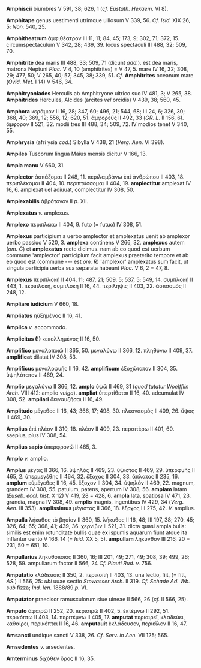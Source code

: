 **Amphiscii** biumbres V 591, 38; 626, 1 (*cf. Eustath. Hexaem.* VI 8).

**Amphitape** genus uestimenti utrimque uillosum V 339, 56. *Cf. Isid.*
XIX 26, 5; *Non.* 540, 25.

**Amphitheatrum** ἀμφιθέατρον III 11, 11; 84, 45; 173, 9; 302, 71; 372,
15. circumspectaculum V 342, 28; 439, 39. locus spectaculi III 488, 32;
509, 70.

**Amphitrite** dea maris III 488, 33; 509, 71 (dicunt *add.*). est dea
maris, matrona Neptuni *Plac.* V 4, 10 (amphitrites) = V 47, 5. mare IV
16, 32; 308, 29; 477, 50; V 265, 40; 57; 345, 38; 339, 51. *Cf.*
**Amphitrites** oceanum mare (*Ovid. Met.* I 14) V 546, 34.

**Amphitryoniades** Herculis ab Amphitryone uitrico suo IV 481, 3; V
265, 38. **Amphitrides** Hercules, Alcides (arcites *vel* orcidis) V
439, 38; 560, 45.

**Amphora** κεράμιον II 16, 28; 347, 60; 496, 21; 544, 68; III 24, 6;
326, 30; 368, 40; 369, 12; 556, 12; 620, 51. ἀμφορεύς II 492, 33 (*GR.
L.* II 156, 6). ἄμφορον II 521, 32. modii tres III 488, 34; 509, 72. IV
modios tenet V 340, 55.

**Amphrysia** (afri ysia *cod.*) Sibylla V 438, 21 (*Verg. Aen.* VI
398).

**Ampiles** Tuscorum lingua Maius mensis dicitur V 166, 13.

**Ampla manu** V 660, 31.

**Amplector** ἀσπάζομαι II 248, 11. περιλαμβάνω ἐπὶ ἀνθρώπου II 403, 18.
περιπλέκομαι II 404, 10. περιπτύσσομαι II 404, 19. **amplectitur**
amplexat IV 16, 6. amplexat uel adiuuat, complectitur IV 308, 50.

**Amplexabilis** ἁβρότονον II *p.* XII.

**Amplexatus** *v.* amplexus.

**Amplexo** περιπλέκω II 404, 9. futo (= futuo) IV 308, 51.

**Amplexus** participium a uerbo amplector et amplexatus uenit ab
amplexor uerbo passiuo V 520, 3. **amplexa** continens V 266, 32.
**amplexus** autem (*om. G*) et **amplexatus** recte dicimus. nam ab eo
quod est uerbum commune 'amplector' participium facit amplexus
praeterito tempore et ab eo quod est (commune --- est *om. R*)
'amplexor' amplexatus sum facit, ut singula participia uerba sua
separata habeant *Plac.* V 6, 2 = 47, 8.

**Amplexus** περιπλοκή II 404, 11; 487, 21; 509, 5; 537, 5; 549, 14.
συμπλοκή II 443, 1. περιπλοκή, συμπλοκή II 16, 44. περίληψις II 403, 22.
ἀσπασμός II 248, 12.

**Ampliare iudicium** V 660, 18.

**Ampliatus** ηὐξημένος II 16, 41.

**Amplica** *v.* accommodo.

**Amplicitus (!)** κεκολλημένος II 16, 50.

**Amplifico** μεγαλοποιῶ II 365, 50. μεγαλύνω II 366, 12. πληθύνω II
409, 37. **amplificat** dilatat IV 308, 53.

**Amplificus** μεγαλοφυής II 16, 42. **amplificum** ἐξοχώτατον II 304,
35. ὑψηλότατον II 469, 24.

**Amplio** μεγαλύνω II 366, 12. **amplo** ὑψῶ II 469, 31 (*quod tutatur
Woelfflin Arch.* VIII 412: amplio *vulgo*). **ampliat** ὑπερτίθεται II
16, 40. adcumulat IV 308, 52. **ampliari** δειναυξῆσαι II 16, 49.

**Amplitudo** μέγεθος II 16, 43; 366, 17; 498, 30. πλεονασμός II 409,
26. ὕψος II 469, 30.

**Amplius** ἐπὶ πλέον II 310, 18. πλέον II 409, 23. περαιτέρω II 401,
60. saepius, plus IV 308, 54.

**Amplius sapio** ὑπερφρονῶ II 465, 3.

**Amplo** *v.* amplio.

**Amplus** μέγας II 366, 16. ὑψηλός II 469, 23. ὕψιστος II 469, 29.
ὑπερφυής II 465, 2. ὐπερμεγέθης II 464, 32. ἔξοχος II 304, 33. ἄπλατος
II 235, 16. **amplum** εὐμέγεθες II 16, 45. ἔξοχον II 304, 34. ὑψηλόν II
469, 22. magnum, grandem IV 308, 55. patulum, patens, apertum IV 308,
56. **amplam** latam (*Euseb. eccl. hist.* X 12) V 419, 28 = 428, 6.
**ampla** lata, spatiosa IV 471, 23. grandia, magna IV 308, 49.
**amplis** magnis, ingentibus IV 429, 34 (*Verg. Aen.* III 353).
**amplissimus** μέγιστος II 366, 18. ἔξοχος III 275, 42. *V.* amplius.

**Ampulla** λήκυθος τὸ βησίον II 360, 15. λήκυθος II 16, 48; III 197,
38; 270, 45; 326, 64; 65; 368, 41; 439, 36. χερνίβιν II 521, 31. dicta
quasi ampla bulla: similis est enim rotunditate bullis quae ex ispumis
aquarum fiunt atque ita inflantur uento V 166, 14 (= *Isid.* XX 5, 5).
**ampullam** λήκυνθον III 216, 20 = 231, 50 = 651, 10.

**Ampullarius** ληκυθοποιός II 360, 16; III 201, 49; 271, 49; 308, 39;
499, 26; 528, 59. ampullarum factor II 566, 24 *Cf. Plauti Rud. v.* 756.

**Amputatio** κλάδευσις II 350, 2. περικοπή II 403, 13. una lectio,
fiit, (= fitt, *AS.*) II 566, 25: *ubi* uuae sectio *Stowasser Arch.* II
319. *Cf. Schade Ad. Wb. sub* fizza; *Ind. Ien.* 1888/89 *p.* VI.

**Amputator** praecisor ramusculorum siue uineae II 566, 26 (*cf.* II
566, 25).

**Amputo** ἀφαιρῶ II 252, 20. περιαιρῶ II 402, 5. ἐκτέμνω II 292, 51.
περικόπτω II 403, 14. περιτέμνω II 405, 17. **amputat** περιαιρεῖ,
κλαδεύει, καθαίρει, περικόπτει II 16, 46. **amputauit** ἐκλάδευσεν,
περιεῖλεν II 16, 47.

**Amsancti** undique sancti V 338, 26. *Cf. Serv. in Aen.* VII 125; 565.

**Amsedentes** *v.* arsedentes.

**Amterminus** διχόθεν ὅρος II 16, 35.
